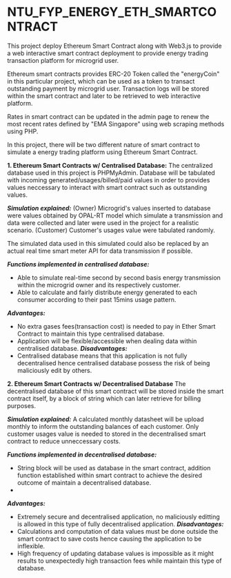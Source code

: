 # NTU_FYP_ENERGY_ETH_SMARTCONTRACT

This project deploy Ethereum Smart Contract along with Web3.js to provide a web interactive smart contract deployment to provide energy trading transaction platform for microgrid user.

Ethereum smart contracts provides ERC-20 Token called the "energyCoin" in this particular project, which can be used as a token to transact outstanding payment by microgrid user.
Transaction logs will be stored within the smart contract and later to be retrieved to web interactive platform.

Rates in smart contract can be updated in the admin page to renew the most recent rates defined by "EMA Singapore" using web scraping methods using PHP.

In this project, there will be two different nature of smart contract to simulate a energy trading platform using Ethereum Smart Contract.

**1. Ethereum Smart Contracts w/ Centralised Database:**
The centralized database used in this project is PHPMyAdmin. Database will be tabulated with incoming generated/usages/billed/paid values in order to provides values neccessary to interact with smart contract such as outstanding values.

***Simulation explained:***
(Owner) Microgrid's values inserted to database were values obtained by OPAL-RT model which simulate a transmission and data were collected and later were used in the project for a realistic scenario.
(Customer) Customer's usages value were tabulated randomly.

The simulated data used in this simulated could also be replaced by an actual real time smart meter API for data transmission if possible. 

***Functions implemented in centralised database:***
- Able to simulate real-time second by second basis energy transmission within the microgrid owner and its respectively customer.
- Able to calculate and fairly distribute energy generated to each consumer according to their past 15mins usage pattern.

***Advantages:***
- No extra gases fees(transaction cost) is needed to pay in Ether Smart Contract to maintain this type centralised database.
- Application will be flexible/accessible when dealing data within centralised database.
***Disadvantages:***
- Centralised database means that this application is not fully decentralised hence centralised database possess the risk of being maliciously edit by others.


**2. Ethereum Smart Contracts w/ Decentralised Database**
The decentralised database of this smart contract will be stored inside the smart contract itself, by a block of string which can later retrieve for billing purposes.

***Simulation explained:***
A calculated monthly datasheet will be upload monthly to inform the outstanding balances of each customer.
Only customer usages value is needed to stored in the decentralised smart contract to reduce unneccessary costs.

***Functions implemented in decentralised database:***
- String block will be used as database in the smart contract, addition function established within smart contract to achieve the desired outcome of maintain a decentralised database.
- 
***Advantages:***
- Extremely secure and decentralised application, no maliciously editting is allowed in this type of fully decentralised application.
***Disadvantages:***
- Calculations and computation of data values must be done outside the smart contract to save costs hence causing the application to be inflexible.
- High frequency of updating database values is impossible as it might results to unexpectedly high transaction fees while maintain this type of database.


